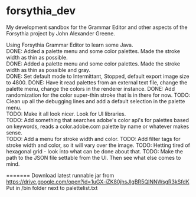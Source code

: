# forsythia_dev
My development sandbox for the Grammar Editor and other aspects of the Forsythia project by John Alexander Greene.  

Using Forsythia Grammar Editor to learn some Java.   
DONE: Added a palette menu and some color palettes. Made the stroke width as thin as possible.  
DONE: Added a palette menu and some color palettes. Made the stroke width as thin as possible and gray.  
DONE: Set default mode to Intermittant, Stopped, default export image size to 4800.
DONE: Have it read palettes from an external text file, change the palette menu, change the colors in the renderer instance.
DONE: Add randomization for the color super-thin stroke that is in there for now.
TODO: Clean up all the debugging lines and add a default selection in the palette menu.  
TODO: Make it all look nicer. Look for UI libraries.  
TODO: Add something that searches adobe's color api's for palettes based on keywords, reads a color.adobe.com palette by name or whatever makes sense.   
TODO: Add a menu for stroke width and color.
TODO: Add filter tags for stroke width and color, so it will vary over the image.
TODO: Hetting tired of hexagonal grid - look into what can be done about that. 
TODO: Make the path to the JSON file settable from the UI.
Then see what else comes to mind.   


=======
Download latest runnable jar from 
https://drive.google.com/open?id=1uGX-iZK80jhsJlgBR5QINNWsgR3kSfdK
Put in /bin folder next to palettelist.txt
